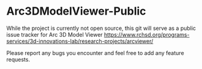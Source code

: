 # Arc3DModelViewer-Public

While the project is currently not open source, this git will serve as a public issue tracker for Arc 3D Model Viewer https://www.rchsd.org/programs-services/3d-innovations-lab/research-projects/arcviewer/

Please report any bugs you encounter and feel free to add any feature requests.
